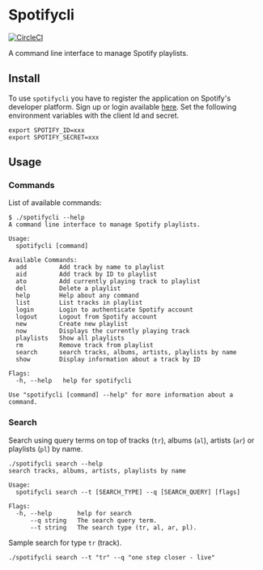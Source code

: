 # Spotifycli

[![CircleCI](https://circleci.com/gh/masroorhasan/spotifycli/tree/master.svg?style=svg)](https://circleci.com/gh/masroorhasan/spotifycli/tree/master)

A command line interface to manage Spotify playlists.

## Install

To use `spotifycli` you have to register the application on Spotify's developer platform. Sign up or login available [here](https://beta.developer.spotify.com/dashboard/login). Set the following environment variables with the client Id and secret.

```
export SPOTIFY_ID=xxx
export SPOTIFY_SECRET=xxx
```

## Usage

### Commands
List of available commands:
```
$ ./spotifycli --help
A command line interface to manage Spotify playlists.

Usage:
  spotifycli [command]

Available Commands:
  add         Add track by name to playlist
  aid         Add track by ID to playlist
  ato         Add currently playing track to playlist
  del         Delete a playlist
  help        Help about any command
  list        List tracks in playlist
  login       Login to authenticate Spotify account
  logout      Logout from Spotify account
  new         Create new playlist
  now         Displays the currently playing track
  playlists   Show all playlists
  rm          Remove track from playlist
  search      search tracks, albums, artists, playlists by name
  show        Display information about a track by ID

Flags:
  -h, --help   help for spotifycli

Use "spotifycli [command] --help" for more information about a command.
```

### Search
Search using query terms on top of tracks (`tr`), albums (`al`), artists (`ar`) or playlists (`pl`) by name.

```
./spotifycli search --help
search tracks, albums, artists, playlists by name

Usage:
  spotifycli search --t [SEARCH_TYPE] --q [SEARCH_QUERY] [flags]

Flags:
  -h, --help       help for search
      --q string   The search query term.
      --t string   The search type (tr, al, ar, pl).
```

Sample search for type `tr` (track).
```
./spotifycli search --t "tr" --q "one step closer - live"
```

